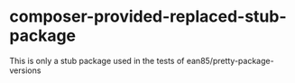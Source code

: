 # composer-provided-replaced-stub-package
This is only a stub package used in the tests of ean85/pretty-package-versions
